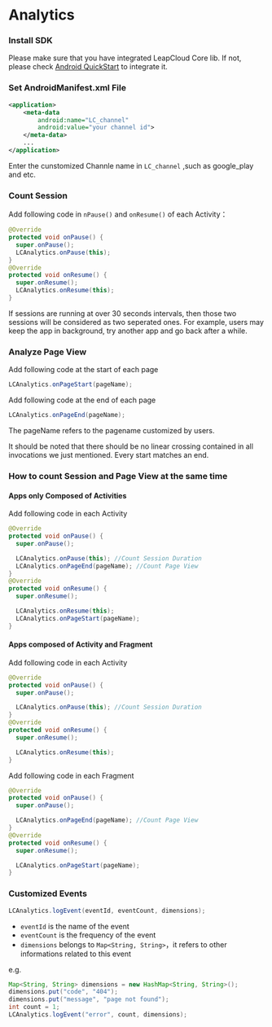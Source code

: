 
# Analytics

### Install SDK

Please make sure that you have integrated LeapCloud Core lib. If not, please check [Android QuickStart](../../quickstart/android/core/existing.html) to integrate it.

### Set AndroidManifest.xml File

```xml
<application>
    <meta-data
        android:name="LC_channel"
        android:value="your channel id">
    </meta-data>
    ...
</application>
```

Enter the cunstomized Channle name in `LC_channel` ,such as google_play and etc.

### Count Session

Add following code in `nPause()`  and  `onResume()` of each Activity：

```java
@Override
protected void onPause() {
  super.onPause();
  LCAnalytics.onPause(this);
}
@Override
protected void onResume() {
  super.onResume();
  LCAnalytics.onResume(this);
}
```

If sessions are running at over 30 seconds intervals, then those two sessions will be considered as two seperated ones. For example, users may keep the app in background, try another app and go back after a while.

### Analyze Page View

Add following code at the start of each page

```java
LCAnalytics.onPageStart(pageName);
```
Add following code at the end of each page

```java
LCAnalytics.onPageEnd(pageName);
```

The pageName refers to the pagename customized by users.

It should be noted that there should be no linear crossing contained in all invocations we just mentioned. Every start matches an end.

### How to count Session and Page View at the same time

#### Apps only Composed of Activities

Add following code in each Activity

```java
@Override
protected void onPause() {
  super.onPause();

  LCAnalytics.onPause(this); //Count Session Duration
  LCAnalytics.onPageEnd(pageName); //Count Page View
}
@Override
protected void onResume() {
  super.onResume();

  LCAnalytics.onResume(this);
  LCAnalytics.onPageStart(pageName);
}
```

#### Apps composed of Activity and Fragment

Add following code in each Activity

```java
@Override
protected void onPause() {
  super.onPause();

  LCAnalytics.onPause(this); //Count Session Duration
}
@Override
protected void onResume() {
  super.onResume();

  LCAnalytics.onResume(this);
}
```

Add following code in each Fragment

```java
@Override
protected void onPause() {
  super.onPause();

  LCAnalytics.onPageEnd(pageName); //Count Page View
}
@Override
protected void onResume() {
  super.onResume();

  LCAnalytics.onPageStart(pageName);
}
```

### Customized Events

```java
LCAnalytics.logEvent(eventId, eventCount, dimensions);
```

- `eventId` is the name of the event
- `eventCount` is the frequency of the event
- `dimensions` belongs to `Map<String, String>`，it refers to other informations related to this event

e.g.

```java
Map<String, String> dimensions = new HashMap<String, String>();
dimensions.put("code", "404");
dimensions.put("message", "page not found");
int count = 1;
LCAnalytics.logEvent("error", count, dimensions);
```

